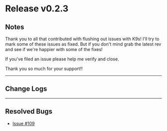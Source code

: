 # Release v0.2.3

## Notes

Thank you to all that contributed with flushing out issues with K9s! I'll try
to mark some of these issues as fixed. But if you don't mind grab the latest
rev and see if we're happier with some of the fixes!

If you've filed an issue please help me verify and close.

Thank you so much for your support!!

---

## Change Logs

---

## Resolved Bugs

+ [Issue #109](https://github.com/kswapd/k13s/issues/109)